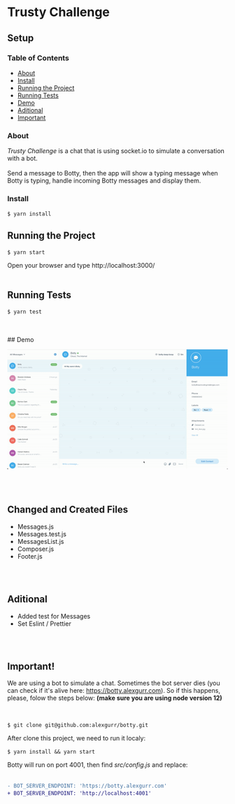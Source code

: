 # Trusty Challenge

## Setup

### Table of Contents

- [About](#About)
- [Install](#Install)
- [Running the Project](#Running-the-Project)
- [Running Tests](#Running-tests)
- [Demo](#demo)
- [Aditional](#Aditional)
- [Important](#Important)

### About

_Trusty Challenge_ is a chat that is using socket.io to simulate a conversation with a bot.
<br>
<br>
Send a message to Botty, then the app will show a typing message when Botty is typing, handle incoming Botty messages and display them.

### Install

```shell
$ yarn install
```

## Running the Project

```shell
$ yarn start
```

Open your browser and type http://localhost:3000/
<br>
<br>

## Running Tests

```shell
$ yarn test
```
<br>
<br>
## Demo

<br>
<p align="center"><img src="https://raw.githubusercontent.com/rbricardo/trusty-challenge/main/public/chatbot.gif"></p>

<br>
<br>

## Changed and Created Files

- Messages.js
- Messages.test.js
- MessagesList.js
- Composer.js
- Footer.js

<br>
<br>

## Aditional

- Added test for Messages
- Set Eslint / Prettier

<br>
<br>

## Important!

We are using a bot to simulate a chat. Sometimes the bot server dies (you can check if it's alive here: https://botty.alexgurr.com). So if this happens, please, folow the steps below: **(make sure you are using node version 12)**

<br>

```shell
$ git clone git@github.com:alexgurr/botty.git
```

After clone this project, we need to run it localy:

```shell
$ yarn install && yarn start
```

Botty will run on port 4001, then find _src/config.js_ and replace:
<br>
<br>
```diff
- BOT_SERVER_ENDPOINT: 'https://botty.alexgurr.com'
+ BOT_SERVER_ENDPOINT: 'http://localhost:4001'
```
